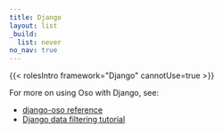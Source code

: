 ```yaml
---
title: Django
layout: list
_build:
  list: never
no_nav: true
---
```


{{< rolesIntro framework="Django" cannotUse=true >}}

For more on using Oso with Django, see:

- [django-oso reference](/reference/frameworks/django)
- [Django data filtering tutorial](/guides/data_access/django)
